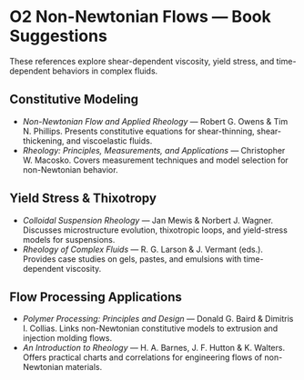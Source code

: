 # O2 Non-Newtonian Flows — Book Suggestions

These references explore shear-dependent viscosity, yield stress, and time-dependent behaviors in complex fluids.

## Constitutive Modeling
- *Non-Newtonian Flow and Applied Rheology* — Robert G. Owens & Tim N. Phillips. Presents constitutive equations for shear-thinning, shear-thickening, and viscoelastic fluids.
- *Rheology: Principles, Measurements, and Applications* — Christopher W. Macosko. Covers measurement techniques and model selection for non-Newtonian behavior.

## Yield Stress & Thixotropy
- *Colloidal Suspension Rheology* — Jan Mewis & Norbert J. Wagner. Discusses microstructure evolution, thixotropic loops, and yield-stress models for suspensions.
- *Rheology of Complex Fluids* — R. G. Larson & J. Vermant (eds.). Provides case studies on gels, pastes, and emulsions with time-dependent viscosity.

## Flow Processing Applications
- *Polymer Processing: Principles and Design* — Donald G. Baird & Dimitris I. Collias. Links non-Newtonian constitutive models to extrusion and injection molding flows.
- *An Introduction to Rheology* — H. A. Barnes, J. F. Hutton & K. Walters. Offers practical charts and correlations for engineering flows of non-Newtonian materials.
